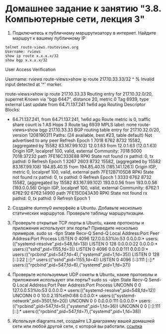 # Домашнее задание к занятию "3.8. Компьютерные сети, лекция 3"
1. Подключитесь к публичному маршрутизатору в интернет. Найдите маршрут к вашему публичному IP
```
telnet route-views.routeviews.org
Username: rviews
show ip route x.x.x.x/32
show bgp x.x.x.x/32
```
User Access Verification

Username: rviews
route-views>show ip route 217.10.33.33/32
                                      ^
% Invalid input detected at '^' marker.

route-views>show ip route 217.10.33.33
Routing entry for 217.10.32.0/20, supernet
  Known via "bgp 6447", distance 20, metric 0
  Tag 6939, type external
  Last update from 64.71.137.241 1w6d ago
  Routing Descriptor Blocks:
  * 64.71.137.241, from 64.71.137.241, 1w6d ago
      Route metric is 0, traffic share count is 1
      AS Hops 3
      Route tag 6939
      MPLS label: none
route-views>show bgp  217.10.33.33
BGP routing table entry for 217.10.32.0/20, version 1208190311
Paths: (24 available, best #23, table default)
  Not advertised to any peer
  Refresh Epoch 1
  7018 6762 8732 15582, (aggregated by 15582 83.167.99.102)
    12.0.1.63 from 12.0.1.63 (12.0.1.63)
      Origin IGP, localpref 100, valid, external
      Community: 7018:5000 7018:37232
      path 7FE16C333E88 RPKI State not found
      rx pathid: 0, tx pathid: 0
  Refresh Epoch 1
  3267 2603 8732 15582, (aggregated by 15582 83.167.99.108)
    194.85.40.15 from 194.85.40.15 (185.141.126.1)
      Origin IGP, metric 0, localpref 100, valid, external
      path 7FE12B7105D8 RPKI State not found
      rx pathid: 0, tx pathid: 0
  Refresh Epoch 1
  3333 6762 8732 15582, (aggregated by 15582 83.167.99.102)
    193.0.0.56 from 193.0.0.56 (193.0.0.56)
      Origin IGP, localpref 100, valid, external
      Community: 6762:1 6762:92 6762:14900
      path 7FE15C043A30 RPKI State not found
      rx pathid: 0, tx pathid: 0
  Refresh Epoch 1
  
2. Создайте dummy0 интерфейс в Ubuntu. Добавьте несколько статических маршрутов. Проверьте таблицу маршрутизации.

3. Проверьте открытые TCP порты в Ubuntu, какие протоколы и приложения используют эти порты? Приведите несколько примеров.
sudo ss -tlpn
State         Recv-Q        Send-Q               Local Address:Port               Peer Address:Port       Process
LISTEN        0             4096                 127.0.0.53%lo:53                      0.0.0.0:*           users:(("systemd-resolve",pid=548,fd=13))
LISTEN        0             128                        0.0.0.0:22                      0.0.0.0:*           users:(("sshd",pid=1155,fd=3))
LISTEN        0             4096                       0.0.0.0:111                     0.0.0.0:*           users:(("rpcbind",pid=547,fd=4),("systemd",pid=1,fd=35))
LISTEN        0             128                           [::]:22                         [::]:*           users:(("sshd",pid=1155,fd=4))
LISTEN        0             4096                          [::]:111                        [::]:*           users:(("rpcbind",pid=547,fd=6),("systemd",pid=1,fd=37))




4. Проверьте используемые UDP сокеты в Ubuntu, какие протоколы и приложения используют эти порты?
 sudo ss -ulpn
State         Recv-Q        Send-Q                Local Address:Port               Peer Address:Port       Process
UNCONN        0             0                     127.0.0.53%lo:53                      0.0.0.0:*           users:(("systemd-resolve",pid=548,fd=12))
UNCONN        0             0                    10.0.2.15%eth0:68                      0.0.0.0:*           users:(("systemd-network",pid=3501,fd=20))
UNCONN        0             0                           0.0.0.0:111                     0.0.0.0:*           users:(("rpcbind",pid=547,fd=5),("systemd",pid=1,fd=36))
UNCONN        0             0                              [::]:111                        [::]:*           users:(("rpcbind",pid=547,fd=7),("systemd",pid=1,fd=38))
5. Используя diagrams.net, создайте L3 диаграмму вашей домашней сети или любой другой сети, с которой вы работали. 
 [ссылка](https://drive.google.com/file/d/1ZdazPz2Ul7uFivf-vcxrQhOsDqHdPfER/view?usp=sharing)

